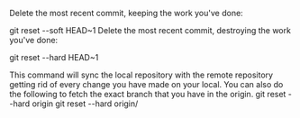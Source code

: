 Delete the most recent commit, keeping the work you've done:

git reset --soft HEAD~1
Delete the most recent commit, destroying the work you've done:

git reset --hard HEAD~1

This command will sync the local repository with the remote repository getting rid of every change you have made on your local. You can also do the following to fetch the exact branch that you have in the origin.
git reset --hard origin
git reset --hard origin/<branch>
